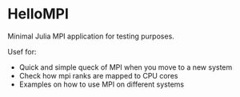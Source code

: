 # HelloMPI

Minimal Julia MPI application for testing purposes.

Usef for:
- Quick and simple queck of MPI when you move to a new system
- Check how mpi ranks are mapped to CPU cores
- Examples on how to use MPI on different systems

